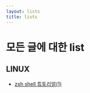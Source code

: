 ```yaml
---
layout: lists
title: lists
---
```

# 모든 글에 대한 list

## LINUX
* [zsh shell 튜토리얼(1)](https://skdy33.github.io/2017/10/02/zsh_tutorial_1/)
